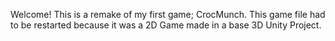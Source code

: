 Welcome!
This is a remake of my first game; CrocMunch. This game file had to be restarted because it was a 2D Game made in a base 3D Unity Project. 
